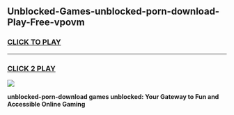 
## Unblocked-Games-unblocked-porn-download-Play-Free-vpovm
<h3>
<a href="https://premium76.site?title=unblocked-porn-download&ref=23A">CLICK TO PLAY</a></h3>
<hr>

<h3>
<a href="https://premium76.site?title=unblocked-porn-download&ref=23A">CLICK 2 PLAY</a>
  
</h3>

<a href="https://premium76.site?title=unblocked-porn-download&ref=23A"><img src="https://clearcache.store/games.png"></a>


**unblocked-porn-download games unblocked: Your Gateway to Fun and Accessible Online Gaming**
